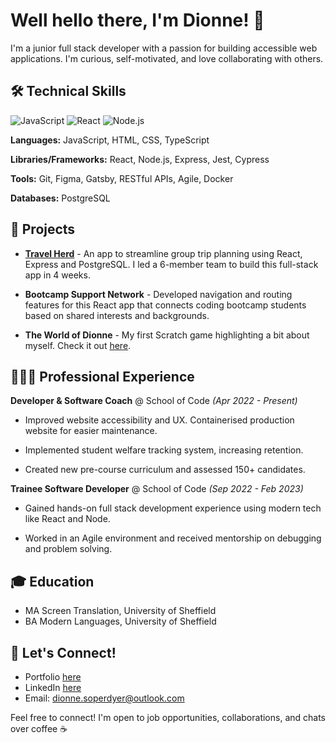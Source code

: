 # Well hello there, I'm Dionne! 👋

I'm a junior full stack developer with a passion for building accessible web applications. I'm curious, self-motivated, and love collaborating with others.

## 🛠 Technical Skills

![JavaScript](https://img.shields.io/badge/JavaScript-F7DF1E?style=for-the-badge&logo=javascript&logoColor=black)
![React](https://img.shields.io/badge/React-20232A?style=for-the-badge&logo=react&logoColor=61DAFB)
![Node.js](https://img.shields.io/badge/Node.js-43853D?style=for-the-badge&logo=node.js&logoColor=white)

**Languages:** JavaScript, HTML, CSS, TypeScript 

**Libraries/Frameworks:** React, Node.js, Express, Jest, Cypress

**Tools:** Git, Figma, Gatsby, RESTful APIs, Agile, Docker

**Databases:** PostgreSQL

## 🚀 Projects

- [**Travel Herd**](https://travelherd.netlify.app/) - An app to streamline group trip planning using React, Express and PostgreSQL. I led a 6-member team to build this full-stack app in 4 weeks.

- **Bootcamp Support Network** - Developed navigation and routing features for this React app that connects coding bootcamp students based on shared interests and backgrounds.

- **The World of Dionne** - My first Scratch game highlighting a bit about myself. Check it out [here](https://scratch.mit.edu/projects/705515296/).

## 👩🏻‍💻 Professional Experience  

**Developer & Software Coach** @ School of Code _(Apr 2022 - Present)_

- Improved website accessibility and UX. Containerised production website for easier maintenance.

- Implemented student welfare tracking system, increasing retention. 

- Created new pre-course curriculum and assessed 150+ candidates.

**Trainee Software Developer** @ School of Code _(Sep 2022 - Feb 2023)_

- Gained hands-on full stack development experience using modern tech like React and Node.

- Worked in an Agile environment and received mentorship on debugging and problem solving.

## 🎓 Education

- MA Screen Translation, University of Sheffield
- BA Modern Languages, University of Sheffield 

## 🤝 Let's Connect!

- Portfolio [here](https://dionne.netlify.app)
- LinkedIn [here](https://linkedin.com/in/dionnesoperdyer)
- Email: dionne.soperdyer@outlook.com

Feel free to connect! I'm open to job opportunities, collaborations, and chats over coffee ☕
